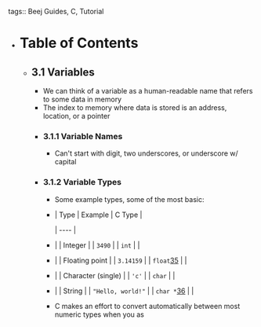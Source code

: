 tags:: Beej Guides, C, Tutorial

- # Table of Contents
	- ## 3.1 Variables
		- We can think of a variable as a human-readable name that refers to some data in memory
		- The index to memory where data is stored is an address, location, or a pointer
		- ### 3.1.1 Variable Names
			- Can't start with digit, two underscores, or underscore w/ capital
		- ### 3.1.2 Variable Types
			- Some example types, some of the most basic:
			- | Type |  Example | C Type | 
			  
			  | ---- |
			- | 
			  | Integer | 
			  | `3490` | 
			  | `int` | 
			  |
			- | 
			  | Floating point | 
			  | `3.14159` | 
			  | `float`[35](https://beej.us/guide/bgc/html/split/function-specifiers-alignment-specifiersoperators.html#fn35) | 
			  |
			- | 
			  | Character (single) | 
			  | `'c'` | 
			  | `char` | 
			  |
			- | 
			  | String | 
			  | `"Hello, world!"` | 
			  | `char *`[36](https://beej.us/guide/bgc/html/split/function-specifiers-alignment-specifiersoperators.html#fn36) | 
			  |
			- C makes an effort to convert automatically between most numeric types when you as